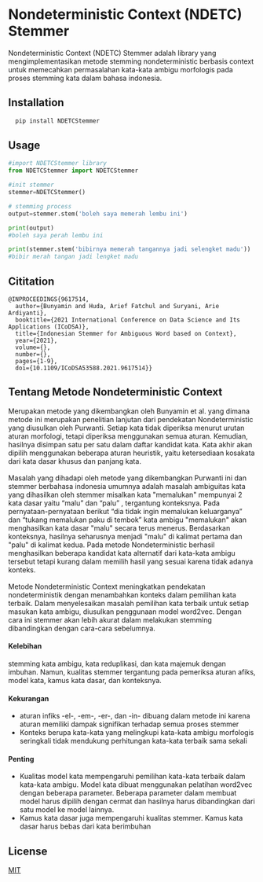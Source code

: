 # Nondeterministic Context (NDETC) Stemmer

Nondeterministic Context (NDETC) Stemmer adalah library yang mengimplementasikan metode stemming nondeterministic berbasis context untuk memecahkan permasalahan kata-kata ambigu morfologis pada proses stemming kata dalam bahasa indonesia.

## Installation
```bash
  pip install NDETCStemmer
```
    
## Usage
```python
#import NDETCStemmer library
from NDETCStemmer import NDETCStemmer

#init stemmer
stemmer=NDETCStemmer()

# stemming process
output=stemmer.stem('boleh saya memerah lembu ini')

print(output)
#boleh saya perah lembu ini

print(stemmer.stem('bibirnya memerah tangannya jadi selengket madu'))
#bibir merah tangan jadi lengket madu

```


## Cititation
```
@INPROCEEDINGS{9617514,
  author={Bunyamin and Huda, Arief Fatchul and Suryani, Arie Ardiyanti},
  booktitle={2021 International Conference on Data Science and Its Applications (ICoDSA)}, 
  title={Indonesian Stemmer for Ambiguous Word based on Context}, 
  year={2021},
  volume={},
  number={},
  pages={1-9},
  doi={10.1109/ICoDSA53588.2021.9617514}}
```

## Tentang Metode Nondeterministic Context
Merupakan metode yang dikembangkan oleh Bunyamin et al. yang dimana metode ini merupakan penelitian lanjutan dari pendekatan Nondeterministic yang diusulkan oleh Purwanti. Setiap kata tidak diperiksa menurut urutan aturan morfologi, tetapi diperiksa menggunakan semua aturan. Kemudian, hasilnya disimpan satu per satu dalam daftar kandidat kata. Kata akhir akan dipilih menggunakan beberapa aturan heuristik, yaitu ketersediaan kosakata dari kata dasar khusus dan panjang kata. </br> </br>Masalah yang dihadapi oleh metode yang dikembangkan Purwanti ini dan stemmer berbahasa indonesia umumnya adalah masalah ambiguitas kata yang dihasilkan oleh stemmer misalkan kata "memalukan" mempunyai 2 kata dasar yaitu “malu”  dan “palu” , tergantung konteksnya. Pada pernyataan-pernyataan berikut “dia tidak ingin memalukan keluarganya” dan “tukang memalukan
paku di tembok” kata ambigu "memalukan" akan menghasilkan kata dasar "malu" secara terus menerus. Berdasarkan konteksnya, hasilnya seharusnya menjadi "malu" di kalimat pertama dan "palu" di kalimat kedua. Pada metode Nondeterministic berhasil menghasilkan beberapa kandidat kata alternatif dari kata-kata ambigu tersebut tetapi kurang dalam memilih hasil yang sesuai karena tidak adanya konteks. </br></br>Metode Nondeterministic Context meningkatkan pendekatan nondeterministik dengan menambahkan konteks dalam pemilihan kata terbaik. Dalam menyelesaikan masalah pemilihan kata terbaik untuk setiap masukan kata ambigu, diusulkan penggunaan model  word2vec. Dengan cara ini stemmer akan lebih akurat dalam melakukan stemming dibandingkan dengan cara-cara sebelumnya.


#### Kelebihan
stemming kata ambigu, kata reduplikasi, dan kata majemuk dengan imbuhan. Namun, kualitas stemmer tergantung pada pemeriksa aturan afiks, model kata, kamus kata dasar, dan konteksnya.
#### Kekurangan
- aturan infiks -el-, -em-, -er-, dan -in- dibuang dalam metode ini karena aturan memiliki dampak signifikan terhadap semua proses stemmer
- Konteks berupa kata-kata yang melingkupi kata-kata ambigu morfologis seringkali tidak mendukung perhitungan kata-kata terbaik sama sekali

#### Penting
- Kualitas model kata mempengaruhi pemilihan kata-kata terbaik dalam kata-kata ambigu. Model kata dibuat menggunakan pelatihan word2vec dengan beberapa parameter. Beberapa parameter dalam membuat model harus dipilih dengan cermat dan hasilnya harus dibandingkan dari satu model ke model lainnya.
- Kamus kata dasar juga mempengaruhi kualitas stemmer. Kamus kata dasar harus bebas dari kata berimbuhan

## License

[MIT](https://choosealicense.com/licenses/mit/)